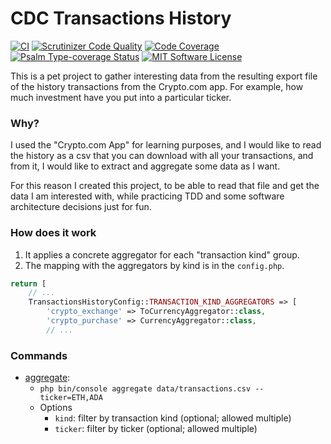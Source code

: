 # CDC Transactions History

[![CI](https://github.com/Chemaclass/cdc-transactions-history/actions/workflows/ci.yml/badge.svg)](https://github.com/Chemaclass/cdc-transactions-history/actions/workflows/ci.yml)
[![Scrutinizer Code Quality](https://scrutinizer-ci.com/g/Chemaclass/cdc-transactions-history/badges/quality-score.png?b=master)](https://scrutinizer-ci.com/g/Chemaclass/cdc-transactions-history/?branch=master)
[![Code Coverage](https://scrutinizer-ci.com/g/Chemaclass/cdc-transactions-history/badges/coverage.png?b=master)](https://scrutinizer-ci.com/g/Chemaclass/cdc-transactions-history/?branch=master)
[![Psalm Type-coverage Status](https://shepherd.dev/github/Chemaclass/cdc-transactions-history/coverage.svg)](https://shepherd.dev/github/Chemaclass/cdc-transactions-history)
[![MIT Software License](https://img.shields.io/badge/license-MIT-green.svg)](LICENSE)

This is a pet project to gather interesting data from the resulting export file of the history transactions from the
Crypto.com app. For example, how much investment have you put into a particular ticker.

### Why?

I used the "Crypto.com App" for learning purposes, and I would like to read the history as a csv that you can download
with all your transactions, and from it, I would like to extract and aggregate some data as I want.

For this reason I created this project, to be able to read that file and get the data I am interested with, while
practicing TDD and some software architecture decisions just for fun.

### How does it work

1. It applies a concrete aggregator for each "transaction kind" group.
2. The mapping with the aggregators by kind is in the `config.php`.

```php
return [
    // ...
    TransactionsHistoryConfig::TRANSACTION_KIND_AGGREGATORS => [
        'crypto_exchange' => ToCurrencyAggregator::class,
        'crypto_purchase' => CurrencyAggregator::class,
        // ...
```

### Commands

- [aggregate](src/TransactionsHistory/Domain/Service/AggregateService.php):
    - `php bin/console aggregate data/transactions.csv --ticker=ETH,ADA`
    - Options
        - `kind`: filter by transaction kind (optional; allowed multiple)
        - `ticker`: filter by ticker (optional; allowed multiple)
